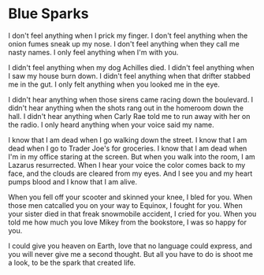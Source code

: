 # Blue Sparks

I don't feel anything when I prick my finger.
I don't feel anything when the onion fumes sneak up my nose.
I don't feel anything when they call me nasty names.
I only feel anything when I'm with you.

I didn't feel anything when my dog Achilles died.
I didn't feel anything when I saw my house burn down.
I didn't feel anything when that drifter stabbed me in the gut.
I only felt anything when you looked me in the eye.

I didn't hear anything when those sirens came racing down the boulevard.
I didn't hear anything when the shots rang out in the homeroom down the hall.
I didn't hear anything when Carly Rae told me to run away with her on the radio.
I only heard anything when your voice said my name.

I know that I am dead when I go walking down the street.
I know that I am dead when I go to Trader Joe's for groceries.
I know that I am dead when I'm in my office staring at the screen.
But when you walk into the room, I am Lazarus resurrected.
When I hear your voice the color comes back to my face,
and the clouds are cleared from my eyes.
And I see you and my heart pumps blood and I know that I am alive.

When you fell off your scooter and skinned your knee, I bled for you.
When those men catcalled you on your way to Equinox, I fought for you.
When your sister died in that freak snowmobile accident, I cried for you.
When you told me how much you love Mikey from the bookstore, I was so happy for you.

I could give you heaven on Earth, 
love that no language could express,
and you will never give me a second thought.
But all you have to do is shoot me a look,
to be the spark that created life.
